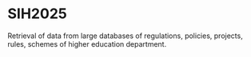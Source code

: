 # SIH2025
Retrieval of data from large databases of regulations, policies, projects, rules, schemes of higher education department.
